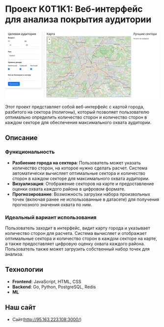 # Проект K0T1K1: Веб-интерфейс для анализа покрытия аудитории

![site](img/2024-07-08_01-09.png)

Этот проект представляет собой веб-интерфейс с картой города, разбитого на сектора (полигоны), который позволяет пользователю оптимально определить количество сторон и количество сторон в каждом секторе для обеспечения максимального охвата аудитории.

## Описание

### Функциональность

- **Разбиение города на сектора**: Пользователь может указать количество сторон, на которое нужно сделать расчет. Система автоматически вычисляет оптимальные сектора и количество сторон в каждом секторе для максимального охвата аудитории.
- **Визуализация**: Отображение секторов на карте и предоставление оценки охвата каждого района в цифровом формате.
- **Прогнозирование**: Возможность загрузки набора произвольных точек (включая ранее не использованные в датасете) для получения прогнозного значения охвата по ним.

### Идеальный вариант использования

Пользователь заходит в интерфейс, видит карту города и указывает количество сторон для расчета. Система вычисляет и отображает оптимальные сектора и количество сторон в каждом секторе на карте, а также предоставляет цифровую оценку охвата каждого района. Пользователь также может загрузить собственный набор точек для анализа.

## Технологии

- **Frontend**: JavaScript, HTML, CSS
- **Backend**: Go, Python, PostgreSQL, Redis
- **ML**

## Наш сайт
-  Cайт(http://95.163.223.108:3000/)
